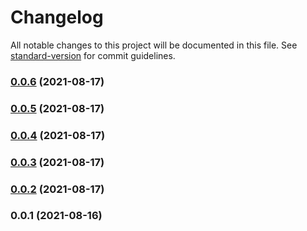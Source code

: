 # Changelog

All notable changes to this project will be documented in this file. See [standard-version](https://github.com/conventional-changelog/standard-version) for commit guidelines.

### [0.0.6](https://github.com/jpwesselink/eslint-config-popcorn/compare/v0.0.5...v0.0.6) (2021-08-17)

### [0.0.5](https://github.com/jpwesselink/eslint-config-popcorn/compare/v0.0.4...v0.0.5) (2021-08-17)

### [0.0.4](https://github.com/jpwesselink/eslint-config-popcorn/compare/v0.0.3...v0.0.4) (2021-08-17)

### [0.0.3](https://github.com/jpwesselink/eslint-config-popcorn/compare/v0.0.2...v0.0.3) (2021-08-17)

### [0.0.2](https://github.com/jpwesselink/eslint-config-popcorn/compare/v0.0.1...v0.0.2) (2021-08-17)

### 0.0.1 (2021-08-16)
